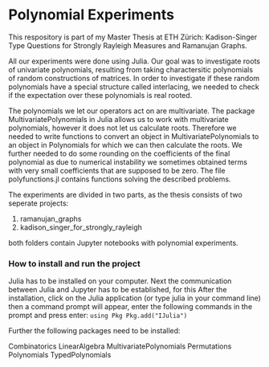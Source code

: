 # Polynomial Experiments 

This respository is part of my Master Thesis at ETH Zürich: Kadison-Singer Type Questions for Strongly Rayleigh Measures and Ramanujan Graphs.

All our experiments were done using Julia. Our goal was to investigate roots of univariate polynomials, resulting from taking charactersitic polynomials of
random constructions of matrices. In order to investigate if these random polynomials have a special structure called interlacing, we needed to check if the
expectation over these polynomials is real rooted. 

The polynomials we let our operators act on are multivariate. The package MultivariatePolynomials in Julia allows us to work with multivariate polynomials, 
however it does not let us calculate roots. Therefore we needed to write functions to convert an object in MultivariatePolynomials to an object in Polynomials 
for which we can then calculate the roots. We further needed to do some rounding on the coefficients of the final polynomial as due to numerical instability we 
sometimes obtained terms with very small coefficients that are supposed to be zero. The file polyfunctions.jl contains functions solving the described problems.

The experiments are divided in two parts, as the thesis consists of two seperate projects:
1) ramanujan_graphs
2) kadison_singer_for_strongly_rayleigh

both folders contain Jupyter notebooks with polynomial experiments.

### How to install and run the project

Julia has to be installed on your computer. Next the communication between Julia and Jupyter has to be established, for this After the installation, click on 
the Julia application (or type julia in your command line) then a command prompt will appear, enter the following commands in the prompt and press enter: 
`using Pkg
Pkg.add("IJulia")`

Further the following packages need to be installed:

Combinatorics 
LinearAlgebra 
MultivariatePolynomials 
Permutations 
Polynomials 
TypedPolynomials 

